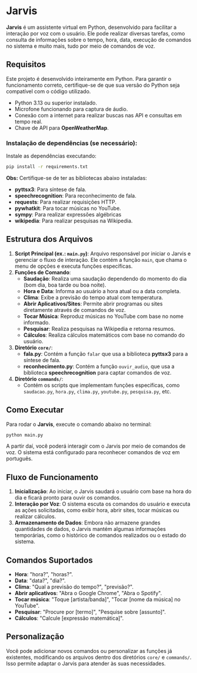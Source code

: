 # **Jarvis**  
**Jarvis** é um assistente virtual em Python, desenvolvido para facilitar a interação por voz com o usuário. Ele pode realizar diversas tarefas, como consulta de informações sobre o tempo, hora, data, execução de comandos no sistema e muito mais, tudo por meio de comandos de voz.  

## **Requisitos**  
Este projeto é desenvolvido inteiramente em Python. Para garantir o funcionamento correto, certifique-se de que sua versão do Python seja compatível com o código utilizado.

- Python 3.13 ou superior instalado.
- Microfone funcionando para captura de áudio.
- Conexão com a internet para realizar buscas nas API e consultas em tempo real.
- Chave de API para **OpenWeatherMap**.

### **Instalação de dependências (se necessário):**  
Instale as dependências executando:  
```bash
pip install -r requirements.txt
```
**Obs:** Certifique-se de ter as bibliotecas abaixo instaladas:
- **pyttsx3**: Para síntese de fala.
- **speechrecognition**: Para reconhecimento de fala.
- **requests**: Para realizar requisições HTTP.
- **pywhatkit**: Para tocar músicas no YouTube.
- **sympy**: Para realizar expressões algébricas
- **wikipedia**: Para realizar pesquisas na Wikipedia.

## **Estrutura dos Arquivos**  
1. **Script Principal (ex.: `main.py`)**: Arquivo responsável por iniciar o Jarvis e gerenciar o fluxo de interação. Ele contém a função `main`, que chama o menu de opções e executa funções específicas.
2. **Funções de Comando**:
   - **Saudação**: Realiza uma saudação dependendo do momento do dia (bom dia, boa tarde ou boa noite).
   - **Hora e Data**: Informa ao usuário a hora atual ou a data completa.
   - **Clima**: Exibe a previsão do tempo atual com temperatura.
   - **Abrir Aplicativos/Sites**: Permite abrir programas ou sites diretamente através de comandos de voz.
   - **Tocar Música**: Reproduz músicas no YouTube com base no nome informado.
   - **Pesquisar**: Realiza pesquisas na Wikipedia e retorna resumos.
   - **Cálculos**: Realiza cálculos matemáticos com base no comando do usuário.
3. **Diretório `core/`**:
   - **fala.py**: Contém a função `falar` que usa a biblioteca **pyttsx3** para a síntese de fala.
   - **reconhecimento.py**: Contém a função `ouvir_audio`, que usa a biblioteca **speechrecognition** para captar comandos de voz.
4. **Diretório `commands/`**:
   - Contém os scripts que implementam funções específicas, como `saudacao.py`, `hora.py`, `clima.py`, `youtube.py`, `pesquisa.py`, etc.

## **Como Executar**  
Para rodar o **Jarvis**, execute o comando abaixo no terminal:  
```bash
python main.py
```
A partir daí, você poderá interagir com o Jarvis por meio de comandos de voz. O sistema está configurado para reconhecer comandos de voz em português.

## **Fluxo de Funcionamento**  
1. **Inicialização**: Ao iniciar, o Jarvis saudará o usuário com base na hora do dia e ficará pronto para ouvir os comandos.
2. **Interação por Voz**: O sistema escuta os comandos do usuário e executa as ações solicitadas, como exibir hora, abrir sites, tocar músicas ou realizar cálculos.
3. **Armazenamento de Dados**: Embora não armazene grandes quantidades de dados, o Jarvis mantém algumas informações temporárias, como o histórico de comandos realizados ou o estado do sistema.

## **Comandos Suportados**  
- **Hora**: "hora?", "horas?".
- **Data**: "data?", "dia?".
- **Clima**: "Qual a previsão do tempo?", "previsão?".
- **Abrir aplicativos**: "Abra o Google Chrome", "Abra o Spotify".
- **Tocar música**: "Toque [artista/banda]", "Tocar [nome da música] no YouTube".
- **Pesquisar**: "Procure por [termo]", "Pesquise sobre [assunto]".
- **Cálculos**: "Calcule [expressão matemática]".

## **Personalização**  
Você pode adicionar novos comandos ou personalizar as funções já existentes, modificando os arquivos dentro dos diretórios `core/` e `commands/`. Isso permite adaptar o Jarvis para atender às suas necessidades.